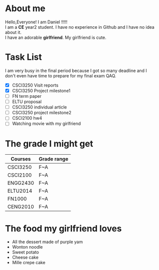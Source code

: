 # About me
Hello,Everyone! I am Daniel !!!!!  
I am a **CE** year2 student. I have no experience in Github and I have no idea about it.  
I have an adorable **girlfriend**. My girlfriend is cute.  
# Task List  
I am very busy in the final period because I got so many deadline and I don't even have time to prepare for my final exam QAQ.  
- [x] CSCI3250 Visit reports  
- [x] CSCI3250 Project milestone1  
- [ ] FN term paper  
- [ ] ELTU proposal  
- [ ] CSCI3250 individual article  
- [ ] CSCI3250 project milestone2  
- [ ] CSCI2100 hw4  
- [ ] Watching movie with my girlfriend  
# The grade I might get   
Courses | Grade range  
--------|------------  
CSCI3250|F~A  
CSCI2100|F~A  
ENGG2430|F~A  
ELTU2014|F~A  
FN1000  |F~A  
CENG2010|F~A  
# The food my girlfriend loves  
- All the dessert made of purple yam  
- Wonton noodle  
- Sweet potato  
- Cheese cake   
- Mille crepe cake  

